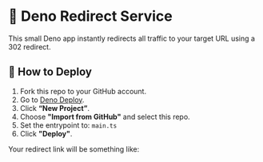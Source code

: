 # 🔄 Deno Redirect Service

This small Deno app instantly redirects all traffic to your target URL using a 302 redirect.

## 🔧 How to Deploy

1. Fork this repo to your GitHub account.
2. Go to [Deno Deploy](https://dash.deno.com).
3. Click **“New Project”**.
4. Choose **"Import from GitHub"** and select this repo.
5. Set the entrypoint to: `main.ts`
6. Click **"Deploy"**.

Your redirect link will be something like:
